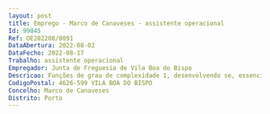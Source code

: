 ```yaml
--- 
layout: post
title: Emprego - Marco de Canaveses - assistente operacional
Id: 99845
Ref: OE202208/0091
DataAbertura: 2022-08-02
DataFecho: 2022-08-17
Trabalho: assistente operacional
Empregador: Junta de Freguesia de Vila Boa do Bispo
Descricao: Funções de grau de complexidade 1, desenvolvendo se, essencialmente, pelos seguintes domínios  Assegurar a limpeza e conservação das instalações, designadamente das salas de aula e de outros espaços dos edifícios escolares  Colaborar nos trabalhos de montagem, desmontagem e conservação de equipamentos  Auxiliar a execução de cargas e descargas  Prestar apoio à cozinha, confeção e serviço de refeições, bem como no apoio pedagógico em sala de aula e prolongamento de horário  Realizar tarefas de arrumação e distribuição, e, outras tarefas simples, não especificadas, de caráter manual e exigindo principalmente esforço físico e conhecimentos práticos.
CodigoPostal: 4626-599 VILA BOA DO BISPO                      
Concelho: Marco de Canaveses
Distrito: Porto
--- 
```

